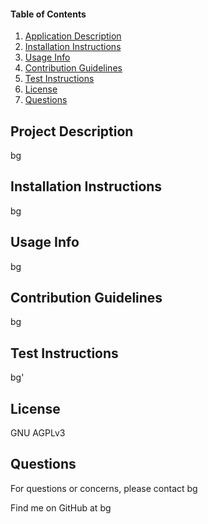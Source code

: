 #### Table of Contents
 1. [Application Description](#application-description)
 2. [Installation Instructions](#installation-instructions)
 3. [Usage Info](#usage-info)
 4. [Contribution Guidelines](#contribution-guidelines)
 5. [Test Instructions](#test-instructions)
 6. [License](#license)
 7. [Questions](#questions)

 ## Project Description
  bg

 ## Installation Instructions
  bg

 ## Usage Info
  bg

 ## Contribution Guidelines
  bg
 
 ## Test Instructions
  bg'

 ## License
  GNU AGPLv3

 ## Questions
  For questions or concerns, please contact bg

  Find me on GitHub at bg